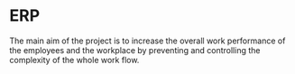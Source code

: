 # ERP
The main aim of the project is to increase the overall work performance of the employees and the workplace by preventing and controlling the complexity of the whole work flow.
